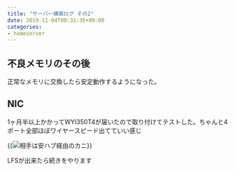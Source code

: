 ```yaml
---
title: "サーバー構築ログ その2"
date: 2019-11-04T00:31:35+09:00
categories:
- homeserver
---
```


## 不良メモリのその後
正常なメモリに交換したら安定動作するようになった。

## NIC

1ヶ月半以上かかってWYI350T4が届いたので取り付けてテストした。ちゃんと4ポート全部ほぼワイヤースピード出てていい感じ

{{<image classes="fancybox center" src="/assets/homeserver-build-20191104/DSC00960.JPG" thumbnail-width="512px" thumbnail-height="384px" title="相手は安ハブ経由のカニ">}}

LFSが出来たら続きをやります

<!--more-->
